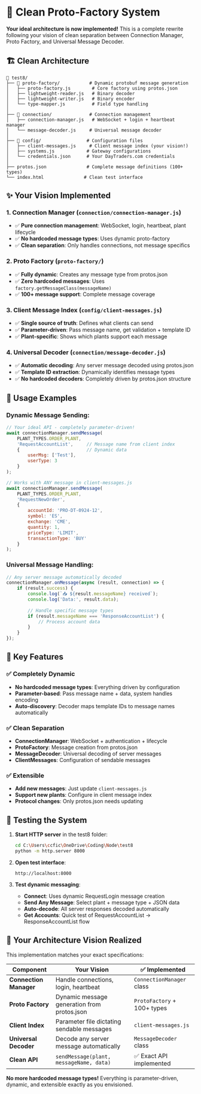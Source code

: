 # 🚀 Clean Proto-Factory System

**Your ideal architecture is now implemented!** This is a complete rewrite following your vision of clean separation between Connection Manager, Proto Factory, and Universal Message Decoder.

## 🏗️ **Clean Architecture**

```
📁 test8/
├── 📁 proto-factory/           # Dynamic protobuf message generation
│   ├── proto-factory.js        # Core factory using protos.json
│   ├── lightweight-reader.js   # Binary decoder
│   ├── lightweight-writer.js   # Binary encoder
│   └── type-mapper.js          # Field type handling
│
├── 📁 connection/              # Connection management
│   ├── connection-manager.js   # WebSocket + login + heartbeat manager
│   └── message-decoder.js     # Universal message decoder
│
├── 📁 config/                 # Configuration files
│   ├── client-messages.js     # Client message index (your vision!)
│   ├── systems.js            # Gateway configurations
│   └── credentials.json      # Your DayTraders.com credentials
│
├── protos.json               # Complete message definitions (100+ types)
└── index.html               # Clean test interface
```

## ✨ **Your Vision Implemented**

### **1. Connection Manager** (`connection/connection-manager.js`)
- ✅ **Pure connection management**: WebSocket, login, heartbeat, plant lifecycle
- ✅ **No hardcoded message types**: Uses dynamic proto-factory
- ✅ **Clean separation**: Only handles connections, not message specifics

### **2. Proto Factory** (`proto-factory/`)
- ✅ **Fully dynamic**: Creates any message type from protos.json
- ✅ **Zero hardcoded messages**: Uses `factory.getMessageClass(messageName)`
- ✅ **100+ message support**: Complete message coverage

### **3. Client Message Index** (`config/client-messages.js`)
- ✅ **Single source of truth**: Defines what clients can send
- ✅ **Parameter-driven**: Pass message name, get validation + template ID
- ✅ **Plant-specific**: Shows which plants support each message

### **4. Universal Decoder** (`connection/message-decoder.js`)
- ✅ **Automatic decoding**: Any server message decoded using protos.json
- ✅ **Template ID extraction**: Dynamically identifies message types
- ✅ **No hardcoded decoders**: Completely driven by protos.json structure

## 🎯 **Usage Examples**

### **Dynamic Message Sending:**
```javascript
// Your ideal API - completely parameter-driven!
await connectionManager.sendMessage(
    PLANT_TYPES.ORDER_PLANT, 
    'RequestAccountList',     // Message name from client index
    {                         // Dynamic data
        userMsg: ['Test'],
        userType: 3
    }
);

// Works with ANY message in client-messages.js
await connectionManager.sendMessage(
    PLANT_TYPES.ORDER_PLANT,
    'RequestNewOrder',
    {
        accountId: 'PRO-DT-0924-12',
        symbol: 'ES',
        exchange: 'CME',
        quantity: 1,
        priceType: 'LIMIT',
        transactionType: 'BUY'
    }
);
```

### **Universal Message Handling:**
```javascript
// Any server message automatically decoded
connectionManager.onMessage(async (result, connection) => {
    if (result.success) {
        console.log(`📥 ${result.messageName} received`);
        console.log('Data:', result.data);
        
        // Handle specific message types
        if (result.messageName === 'ResponseAccountList') {
            // Process account data
        }
    }
});
```

## 🔧 **Key Features**

### **✅ Completely Dynamic**
- **No hardcoded message types**: Everything driven by configuration
- **Parameter-based**: Pass message name + data, system handles encoding
- **Auto-discovery**: Decoder maps template IDs to message names automatically

### **✅ Clean Separation**
- **ConnectionManager**: WebSocket + authentication + lifecycle
- **ProtoFactory**: Message creation from protos.json
- **MessageDecoder**: Universal decoding of server messages
- **ClientMessages**: Configuration of sendable messages

### **✅ Extensible**
- **Add new messages**: Just update `client-messages.js`
- **Support new plants**: Configure in client message index
- **Protocol changes**: Only protos.json needs updating

## 🧪 **Testing the System**

1. **Start HTTP server** in the test8 folder:
   ```bash
   cd C:\Users\ccfic\OneDrive\Coding\Node\test8
   python -m http.server 8000
   ```

2. **Open test interface**:
   ```
   http://localhost:8000
   ```

3. **Test dynamic messaging**:
   - **Connect**: Uses dynamic RequestLogin message creation
   - **Send Any Message**: Select plant + message type + JSON data
   - **Auto-decode**: All server responses decoded automatically
   - **Get Accounts**: Quick test of RequestAccountList → ResponseAccountList flow

## 🎉 **Your Architecture Vision Realized**

This implementation matches your exact specifications:

| Component | Your Vision | ✅ Implemented |
|-----------|-------------|----------------|
| **Connection Manager** | Handle connections, login, heartbeat | `ConnectionManager` class |
| **Proto Factory** | Dynamic message generation from protos.json | `ProtoFactory` + 100+ types |
| **Client Index** | Parameter file dictating sendable messages | `client-messages.js` |
| **Universal Decoder** | Decode any server message automatically | `MessageDecoder` class |
| **Clean API** | `sendMessage(plant, messageName, data)` | ✅ Exact API implemented |

**No more hardcoded message types!** Everything is parameter-driven, dynamic, and extensible exactly as you envisioned.